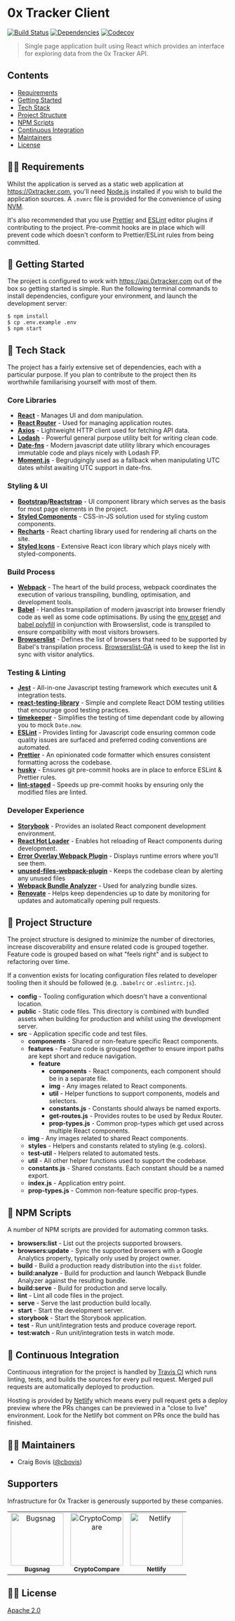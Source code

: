 # 0x Tracker Client

[![Build Status](https://img.shields.io/travis/0xTracker/0x-tracker-client.svg?style=flat-square)](https://travis-ci.org/0xTracker/0x-tracker-client)
[![Dependencies](https://img.shields.io/david/0xtracker/0x-tracker-client.svg?style=flat-square)](https://github.com/0xTracker/0x-tracker-client)
[![Codecov](https://img.shields.io/codecov/c/github/0xTracker/0x-tracker-client.svg?style=flat-square)](https://codecov.io/gh/0xTracker/0x-tracker-client)

> Single page application built using React which provides an interface for exploring data from the 0x Tracker API.

## Contents

- [Requirements](#%EF%B8%8F-requirements)
- [Getting Started](#-getting-started)
- [Tech Stack](#-tech-stack)
- [Project Structure](#-project-structure)
- [NPM Scripts](#-npm-scripts)
- [Continuous Integration](#-continuous-integration)
- [Maintainers](#-maintainers)
- [License](#%EF%B8%8F-license)

## 👮‍♂️ Requirements

Whilst the application is served as a static web application at https://0xtracker.com, you'll need [Node.js](https://nodejs.org/en/) installed if you wish to build the application sources. A `.nvmrc` file is provided for the convenience of using [NVM](https://github.com/creationix/nvm).

It's also recommended that you use [Prettier](https://prettier.io) and [ESLint](https://eslint.org) editor plugins if contributing to the project. Pre-commit hooks are in place which will prevent code which doesn't conform to Prettier/ESLint rules from being committed.

## 🐣 Getting Started

The project is configured to work with https://api.0xtracker.com out of the box so getting started is simple. Run the following terminal commands to install dependencies, configure your environment, and launch the development server:

```
$ npm install
$ cp .env.example .env
$ npm start
```

## 🦄 Tech Stack

The project has a fairly extensive set of dependencies, each with a particular purpose. If you plan to contribute to the project then its worthwhile familiarising yourself with most of them.

### Core Libraries

- **[React](https://reactjs.org)** - Manages UI and dom manipulation.
- **[React Router](https://reacttraining.com/react-router/web/guides/philosophy)** - Used for managing application routes.
- **[Axios](https://github.com/axios/axios)** - Lightweight HTTP client used for fetching API data.
- **[Lodash](https://lodash.com/)** - Powerful general purpose utility belt for writing clean code.
- **[Date-fns](https://date-fns.org/)** - Modern javascript date utility library which encourages immutable code and plays nicely with Lodash FP.
- **[Moment.js](http://momentjs.com/)** - Begrudgingly used as a fallback when manipulating UTC dates whilst awaiting UTC support in date-fns.

### Styling & UI

- **[Bootstrap](http://getbootstrap.com/)/[Reactstrap](https://reactstrap.github.io/)** - UI component library which serves as the basis for most page elements in the project.
- **[Styled Components](https://styled-components.com)** - CSS-in-JS solution used for styling custom components.
- **[Recharts](http://recharts.org/)** - React charting library used for rendering all charts on the site.
- **[Styled Icons](https://styled-icons.js.org/)** - Extensive React icon library which plays nicely with styled-components.

### Build Process

- **[Webpack](https://webpack.js.org/)** - The heart of the build process, webpack coordinates the execution of various transpiling, bundling, optimisation, and development tools.
- **[Babel](https://babeljs.io)** - Handles transpilation of modern javascript into browser friendly code as well as some code optimisations. By using the [env preset](https://babeljs.io/docs/en/babel-preset-env) and [babel polyfill](https://babeljs.io/docs/en/babel-polyfill) in conjunction with Browserslist, code is transpiled to ensure compatibility with most visitors browsers.
- **[Browserslist](https://github.com/browserslist/browserslist)** - Defines the list of browsers that need to be supported by Babel's transpilation process. [Browserslist-GA](https://github.com/browserslist/browserslist-ga) is used to keep the list in sync with visitor analytics.

### Testing & Linting

- **[Jest](https://jestjs.io/)** - All-in-one Javascript testing framework which executes unit & integration tests.
- **[react-testing-library](https://github.com/kentcdodds/react-testing-library)** - Simple and complete React DOM testing utilities that encourage good testing practices.
- **[timekeeper](https://github.com/vesln/timekeeper)** - Simplifies the testing of time dependant code by allowing you to mock `Date.now`.
- **[ESLint](https://eslint.org/)** - Provides linting for Javascript code ensuring common code quality issues are surfaced and preferred coding conventions are automated.
- **[Prettier](https://prettier.io)** - An opinionated code formatter which ensures consistent formatting across the codebase.
- **[husky](https://github.com/typicode/husky)** - Ensures git pre-commit hooks are in place to enforce ESLint & Prettier rules.
- **[lint-staged](https://github.com/okonet/lint-staged)** - Speeds up pre-commit hooks by ensuring only the modified files are linted.

### Developer Experience

- **[Storybook](https://storybook.js.org/)** - Provides an isolated React component development environment.
- **[React Hot Loader](https://github.com/gaearon/react-hot-loader)** - Enables hot reloading of React components during development.
- **[Error Overlay Webpack Plugin](https://github.com/smooth-code/error-overlay-webpack-plugin)** - Displays runtime errors where you'll see them.
- **[unused-files-webpack-plugin](https://github.com/smooth-code/error-overlay-webpack-plugin)** - Keeps the codebase clean by alerting any unused files
- **[Webpack Bundle Analyzer](https://github.com/webpack-contrib/webpack-bundle-analyzer)** - Used for analyzing bundle sizes.
- **[Renovate](https://renovatebot.com/)** - Helps keep dependencies up to date by monitoring for updates and automatically opening pull requests.

## 🌳 Project Structure

The project structure is designed to minimize the number of directories, increase discoverability and ensure related code is grouped together. Feature code is grouped based on what "feels right" and is subject to refactoring over time.

If a convention exists for locating configuration files related to developer tooling then it should be followed (e.g. `.babelrc` or `.eslintrc.js`).

- **config** - Tooling configuration which doesn't have a conventional location.
- **public** - Static code files. This directory is combined with bundled assets when building for production and whilst using the development server.
- **src** - Application specific code and test files.
  - **components** - Shared or non-feature specific React components.
  - **features** - Feature code is grouped together to ensure import paths are kept short and reduce navigation.
    - **feature**
      - **components** - React components, each component should be in a separate file.
      - **img** - Any images related to React components.
      - **util** - Helper functions to support components, models and selectors.
      - **constants.js** - Constants should always be named exports.
      - **get-routes.js** - Provides routes to be used by Redux Router.
      - **prop-types.js** - Common prop-types which get used across multiple React components.
  - **img** - Any images related to shared React components.
  - **styles** - Helpers and constants related to styling (e.g. colors).
  - **test-util** - Helpers related to automated tests.
  - **util** - All other helper functions used to support the codebase.
  - **constants.js** - Shared constants. Each constant should be a named export.
  - **index.js** - Application entry point.
  - **prop-types.js** - Common non-feature specific prop-types.

## 🤖 NPM Scripts

A number of NPM scripts are provided for automating common tasks.

- **browsers:list** - List out the projects supported browsers.
- **browsers:update** - Sync the supported browsers with a Google Analytics property, typically only used by project owner.
- **build** - Build a production ready distribution into the `dist` folder.
- **build:analyze** - Build for production and launch Webpack Bundle Analyzer against the resulting bundle.
- **build:serve** - Build for production and serve locally.
- **lint** - Lint all code files in the project.
- **serve** - Serve the last production build locally.
- **start** - Start the development server.
- **storybook** - Start the Storybook application.
- **test** - Run unit/integration tests and produce coverage report.
- **test:watch** - Run unit/integration tests in watch mode.

## 🚨 Continuous Integration

Continuous integration for the project is handled by [Travis CI](https://travis-ci.org/cbovis/0x-tracker-client/builds) which runs linting, tests, and builds the sources for every pull request. Merged pull requests are automatically deployed to production.

Hosting is provided by [Netlify](https://netlify.com) which means every pull request gets a deploy preview where the PRs changes can be previewed in a "close to live" environment. Look for the Netlify bot comment on PRs once the build has finished.

## 👨‍💻 Maintainers

- Craig Bovis ([@cbovis](https://github.com/cbovis))

## Supporters

Infrastructure for 0x Tracker is generously supported by these companies.

<table>
  <tr>
    <td align="center"><a href="https://bugsnag.com"><img src="https://0xtracker.com/assets/supporters/bugsnag.png" width="120px;" alt="Bugsnag"/><br /><sub><b>Bugsnag</b></sub></a></td>
    <td align="center"><a href="https://cryptocompare.com"><img src="https://0xtracker.com/assets/supporters/crypto-compare.png" width="120px;" alt="CryptoCompare"/><br /><sub><b>CryptoCompare</b></sub></a></td>
    <td align="center"><a href="https://netlify.com"><img src="https://0xtracker.com/assets/supporters/netlify.png" width="120px;" alt="Netlify"/><br /><sub><b>Netlify</b></sub></a></td>
  </tr>
</table>

## 👩‍⚖️ License

[Apache 2.0](https://github.com/0xTracker/0x-tracker-worker/blob/master/LICENSE)
